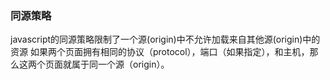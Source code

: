 <h3>同源策略</h3>

javascript的同源策略限制了一个源(origin)中不允许加载来自其他源(origin)中的资源
如果两个页面拥有相同的协议（protocol），端口（如果指定），和主机，那么这两个页面就属于同一个源（origin）。


